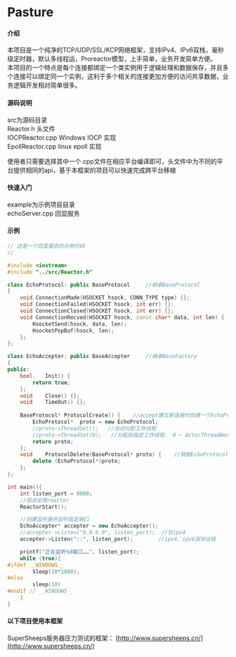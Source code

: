 # Pasture

#### 介绍

本项目是一个纯净的TCP/UDP/SSL/KCP网络框架，支持IPv4、IPv6双栈，毫秒级定时器，默认多线程运，Proreactor模型，上手简单，业务开发简单方便。  
本项目的一个特点是每个连接都绑定一个类实例用于逻辑处理和数据保存，并且多个连接可以绑定同一个实例，这利于多个相关的连接更加方便的访问共享数据，业务逻辑开发相对简单很多。


#### 源码说明

src为源码目录  
Reactor.h    头文件  
IOCPReactor.cpp    Windows IOCP 实现  
EpollReactor.cpp    linux epoll 实现

使用者只需要选择其中一个.cpp文件在相应平台编译即可，头文件中为不同的平台提供相同的api，基于本框架的项目可以快速完成跨平台移植

#### 快速入门

example为示例项目目录  
echoServer.cpp    回显服务  

#### 示例
```C++
// 这是一个回显服务的示例代码
//

#include <iostream>
#include "../src/Reactor.h"

class EchoProtocol: public BaseProtocol		//继承BaseProtocol
{
	void ConnectionMade(HSOCKET hsock, CONN_TYPE type) {};
	void ConnectionFailed(HSOCKET hsock, int err) {};
	void ConnectionClosed(HSOCKET hsock, int err) {};
	void ConnectionRecved(HSOCKET hsock, const char* data, int len) {
		HsocketSend(hsock, data, len); 
		HsocketPopBuf(hsock, len);
	};
};

class EchoAccepter: public BaseAccepter		//继承BaseFactory
{
public:
	bool	Init() { 
		return true; 
	};
	void	Close() {};
	void	TimeOut() {};
	
	BaseProtocol* ProtocolCreate() {    //accept建立新连接时创建一个EchoProtocol对象
		EchoProtocol*  proto = new EchoProtocol;
		//proto->ThreadSet();   //自动分配工作线程
		//proto->ThreadSet(0);   //分配到指定工作线程， 0 ~ ActorThreadWorker - 1 
		return proto;
	};
	void	ProtocolDelete(BaseProtocol* proto) {    //销毁EchoProtocol对象
		delete (EchoProtocol*)proto;
	};
};

int main(){
	int listen_port = 8000;
	//启动全局reactor
	ReactorStart();  

	//创建监听器并监听指定端口
	EchoAccepter* accepter = new EchoAccepter();
	//accepter->Listen("0.0.0.0", listen_port);  //仅ipv4
	accepter->Listen("::", listen_port);		//ipv4、ipv6双协议栈

	printf("正在监听%d端口……", listen_port);
	while (true){
#ifdef __WINDOWS__
		Sleep(10*1000);
#else
		sleep(10)
#endif // __WINDOWS__
	}
}
```


#### 以下项目使用本框架

SuperSheeps服务器压力测试的框架： [http://www.supersheeps.cn/](http://www.supersheeps.cn/) 
